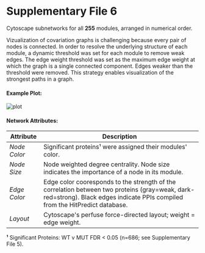 # Supplementary File 6

Cytoscape subnetworks for all __255__ modules, arranged in numerical order. 

Vizualization of covariation graphs is challenging because every pair of nodes is connected.
In order to resolve the underlying structure of each module, a dynamic threshold was 
set for each module to remove weak edges. The edge weight threshold was set as the maximum edge weight at which the graph is a single connected component.
Edges weaker than the threshold were removed. This strategy enables visualization of the strongest paths in a graph.

#### Example Plot:
![plot](../../figs/Proteins/S6_Example.png)

#### Network Attributes:
| Attribute | Description |
| --------- | ----------- |
| _Node Color_  | Significant proteins¹ were assigned their modules' color. |
| _Node Size_   | Node weighted degree centrality. Node size indicates the importance of a node in its module. |
| _Edge Color_  | Edge color cooresponds to the strength of the correlation between two proteins (gray=weak, dark-red=strong). Black edges indicate PPIs compiled from the HitPredict database. |
| _Layout_ | Cytoscape's perfuse force-directed layout; weight = edge weight. |

__¹__ Significant Proteins: WT v MUT FDR < 0.05 (n=686; see Supplementary File 5).
